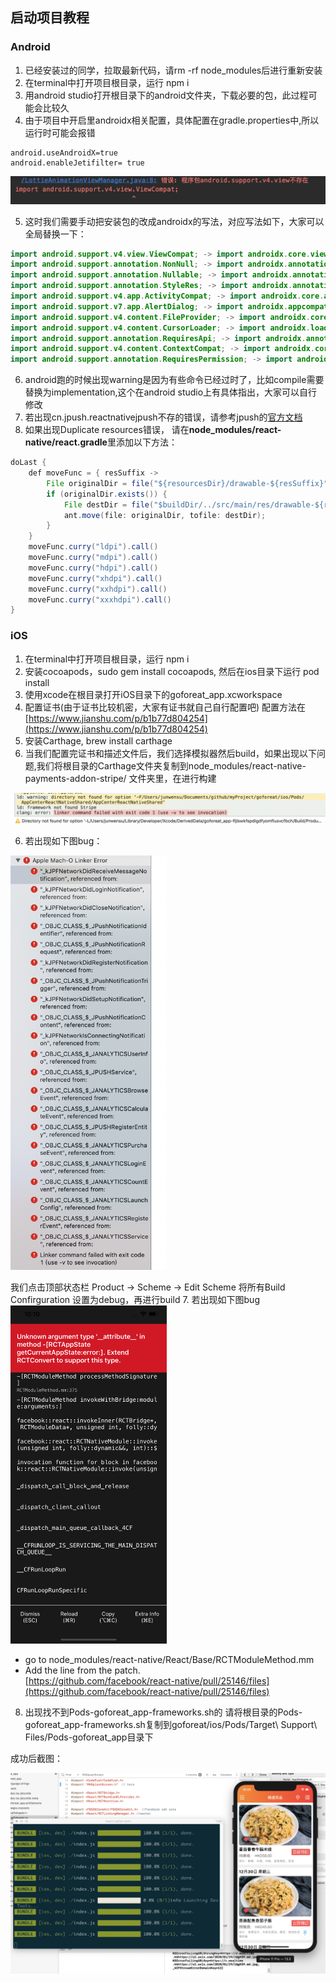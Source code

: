 ## 启动项目教程

### Android

1. 已经安装过的同学，拉取最新代码，请rm -rf node_modules后进行重新安装
2. 在terminal中打开项目根目录，运行 npm i 
3. 用android studio打开根目录下的android文件夹，下载必要的包，此过程可能会比较久
4. 由于项目中开启里androidx相关配置，具体配置在gradle.properties中,所以运行时可能会报错
```
android.useAndroidX=true
android.enableJetifilter= true
```

<img src="../display/bug_android.png"/>

5. 这时我们需要手动把安装包的改成androidx的写法，对应写法如下，大家可以全局替换一下：

```java
import android.support.v4.view.ViewCompat; -> import androidx.core.view.ViewCompat;
import android.support.annotation.NonNull; -> import androidx.annotation.NonNull;
import android.support.annotation.Nullable; -> import androidx.annotation.Nullable;
import android.support.annotation.StyleRes; -> import androidx.annotation.StyleRes;
import android.support.v4.app.ActivityCompat; -> import androidx.core.app.ActivityCompat;
import android.support.v7.app.AlertDialog; -> import androidx.appcompat.app.AlertDialog;
import android.support.v4.content.FileProvider; -> import androidx.core.content.FileProvider;
import android.support.v4.content.CursorLoader; -> import androidx.loader.content.CursorLoader;
import android.support.annotation.RequiresApi; -> import androidx.annotation.RequiresApi;
import android.support.v4.content.ContextCompat; -> import androidx.core.content.ContextCompat;
import android.support.annotation.RequiresPermission; -> import androidx.annotation.RequiresPermission;
```
6. android跑的时候出现warning是因为有些命令已经过时了，比如compile需要替换为implementation,这个在android studio上有具体指出，大家可以自行修改
7. 若出现cn.jpush.reactnativejpush不存的错误，请参考jpush的[官方文档](https://github.com/jpush/jpush-react-native)
8. 如果出现Duplicate resources错误， 请在**node_modules/react-native/react.gradle**里添加以下方法：
```java
doLast {
    def moveFunc = { resSuffix ->
        File originalDir = file("${resourcesDir}/drawable-${resSuffix}");
        if (originalDir.exists()) {
            File destDir = file("$buildDir/../src/main/res/drawable-${resSuffix}");
            ant.move(file: originalDir, tofile: destDir);
        }
    }
    moveFunc.curry("ldpi").call()
    moveFunc.curry("mdpi").call()
    moveFunc.curry("hdpi").call()
    moveFunc.curry("xhdpi").call()
    moveFunc.curry("xxhdpi").call()
    moveFunc.curry("xxxhdpi").call()
}
```


### iOS

1. 在terminal中打开项目根目录，运行 npm i 
2. 安装cocoapods，sudo gem install cocoapods, 然后在ios目录下运行 pod install
3. 使用xcode在根目录打开iOS目录下的goforeat_app.xcworkspace
4. 配置证书(由于证书比较机密，大家有证书就自己自行配置吧) 配置方法在[https://www.jianshu.com/p/b1b77d804254](https://www.jianshu.com/p/b1b77d804254)
4. 安装Carthage, brew install carthage
5. 当我们配置完证书和描述文件后，我们选择模拟器然后build，如果出现以下问题,我们将根目录的Carthage文件夹复制到node_modules/react-native-payments-addon-stripe/ 文件夹里，在进行构建
<img src="../display/ios_bug.png"/>  

6. 若出现如下图bug：
 <img src="../display/ios_bug2.png" width="250"/>  

我们点击顶部状态栏 Product -> Scheme -> Edit Scheme 将所有Build Confirguration 设置为debug，再进行build
7. 若出现如下图bug  
<img src="../display/ios_bug3.png" width="250"/>  
- go to node_modules/react-native/React/Base/RCTModuleMethod.mm
- Add the line from the patch.  
[https://github.com/facebook/react-native/pull/25146/files](https://github.com/facebook/react-native/pull/25146/files)

8. 出现找不到Pods-goforeat_app-frameworks.sh的 请将根目录的Pods-goforeat_app-frameworks.sh复制到goforeat/ios/Pods/Target\ Support\ Files/Pods-goforeat_app目录下

成功后截图：

<img src="../display/ios_suc.png"/>
